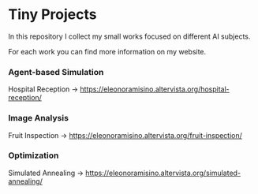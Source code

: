 # Tiny Projects

In this repository I collect my small works focused on different AI subjects.

For each work you can find more information on my website.

### Agent-based Simulation
Hospital Reception -> https://eleonoramisino.altervista.org/hospital-reception/

### Image Analysis
Fruit Inspection -> https://eleonoramisino.altervista.org/fruit-inspection/

### Optimization
Simulated Annealing -> https://eleonoramisino.altervista.org/simulated-annealing/
